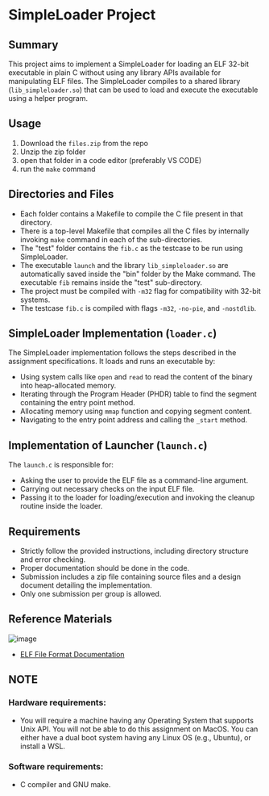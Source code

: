 # SimpleLoader Project

## Summary

This project aims to implement a SimpleLoader for loading an ELF 32-bit executable in plain C without using any library APIs available for manipulating ELF files. The SimpleLoader compiles to a shared library (`lib_simpleloader.so`) that can be used to load and execute the executable using a helper program.

## Usage
1. Download the ```files.zip``` from the repo 
2. Unzip the zip folder
3. open that folder in a code editor (preferably VS CODE)
4. run the ```make``` command

## Directories and Files

- Each folder contains a Makefile to compile the C file present in that directory.
- There is a top-level Makefile that compiles all the C files by internally invoking `make` command in each of the sub-directories.
- The "test" folder contains the `fib.c` as the testcase to be run using SimpleLoader.
- The executable `launch` and the library `lib_simpleloader.so` are automatically saved inside the "bin" folder by the Make command. The executable `fib` remains inside the "test" sub-directory.
- The project must be compiled with `-m32` flag for compatibility with 32-bit systems.
- The testcase `fib.c` is compiled with flags `-m32`, `-no-pie`, and `-nostdlib`.

## SimpleLoader Implementation (`loader.c`)

The SimpleLoader implementation follows the steps described in the assignment specifications. It loads and runs an executable by:
- Using system calls like `open` and `read` to read the content of the binary into heap-allocated memory.
- Iterating through the Program Header (PHDR) table to find the segment containing the entry point method.
- Allocating memory using `mmap` function and copying segment content.
- Navigating to the entry point address and calling the `_start` method.

## Implementation of Launcher (`launch.c`)

The `launch.c` is responsible for:
- Asking the user to provide the ELF file as a command-line argument.
- Carrying out necessary checks on the input ELF file.
- Passing it to the loader for loading/execution and invoking the cleanup routine inside the loader.

## Requirements

- Strictly follow the provided instructions, including directory structure and error checking.
- Proper documentation should be done in the code.
- Submission includes a zip file containing source files and a design document detailing the implementation.
- Only one submission per group is allowed.

## Reference Materials
![image](https://github.com/Aahan22001IIITD/PROJECTS/assets/125281835/c72bdffe-6486-448e-a228-e3b3178e3dff)
- [ELF File Format Documentation](https://man7.org/linux/man-pages/man5/elf.5.html)

## NOTE

### Hardware requirements:
- You will require a machine having any Operating System that supports Unix API. You will not be able to do this assignment on MacOS. You can either have a dual boot system having any Linux OS (e.g., Ubuntu), or install a WSL.

### Software requirements:
- C compiler and GNU make.
